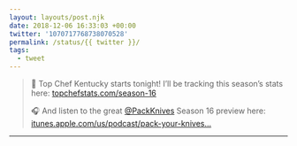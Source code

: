 ```yaml
---
layout: layouts/post.njk
date: 2018-12-06 16:33:03 +00:00
twitter: '1070717768738070528'
permalink: /status/{{ twitter }}/
tags: 
  - tweet
---
```


> 🔪 Top Chef Kentucky starts tonight! I’ll be tracking this season’s stats here: [topchefstats.com/season-16](https://topchefstats.com/season-16)
> 
> 🎧 And listen to the great [@PackKnives](https://twitter.com/PackKnives) Season 16 preview here: [itunes.apple.com/us/podcast/pack-your-knives…](https://itunes.apple.com/us/podcast/pack-your-knives/id1321502272?mt=2)

---
